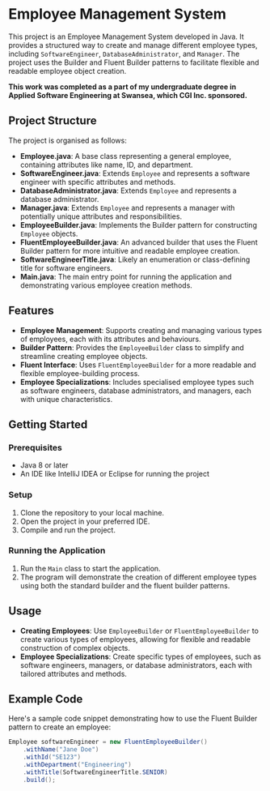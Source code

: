 # Employee Management System

This project is an Employee Management System developed in Java. It provides a structured way to create and manage different employee types, including `SoftwareEngineer`, `DatabaseAdministrator`, and `Manager`. The project uses the Builder and Fluent Builder patterns to facilitate flexible and readable employee object creation.

**This work was completed as a part of my undergraduate degree in Applied Software Engineering at Swansea, which CGI Inc. sponsored.**

## Project Structure

The project is organised as follows:

- **Employee.java**: A base class representing a general employee, containing attributes like name, ID, and department.
- **SoftwareEngineer.java**: Extends `Employee` and represents a software engineer with specific attributes and methods.
- **DatabaseAdministrator.java**: Extends `Employee` and represents a database administrator.
- **Manager.java**: Extends `Employee` and represents a manager with potentially unique attributes and responsibilities.
- **EmployeeBuilder.java**: Implements the Builder pattern for constructing `Employee` objects.
- **FluentEmployeeBuilder.java**: An advanced builder that uses the Fluent Builder pattern for more intuitive and readable employee creation.
- **SoftwareEngineerTitle.java**: Likely an enumeration or class-defining title for software engineers.
- **Main.java**: The main entry point for running the application and demonstrating various employee creation methods.

## Features

- **Employee Management**: Supports creating and managing various types of employees, each with its attributes and behaviours.
- **Builder Pattern**: Provides the `EmployeeBuilder` class to simplify and streamline creating employee objects.
- **Fluent Interface**: Uses `FluentEmployeeBuilder` for a more readable and flexible employee-building process.
- **Employee Specializations**: Includes specialised employee types such as software engineers, database administrators, and managers, each with unique characteristics.

## Getting Started

### Prerequisites

- Java 8 or later
- An IDE like IntelliJ IDEA or Eclipse for running the project

### Setup

1. Clone the repository to your local machine.
2. Open the project in your preferred IDE.
3. Compile and run the project.

### Running the Application

1. Run the `Main` class to start the application.
2. The program will demonstrate the creation of different employee types using both the standard builder and the fluent builder patterns.

## Usage

- **Creating Employees**: Use `EmployeeBuilder` or `FluentEmployeeBuilder` to create various types of employees, allowing for flexible and readable construction of complex objects.
- **Employee Specializations**: Create specific types of employees, such as software engineers, managers, or database administrators, each with tailored attributes and methods.

## Example Code

Here's a sample code snippet demonstrating how to use the Fluent Builder pattern to create an employee:

```java
Employee softwareEngineer = new FluentEmployeeBuilder()
    .withName("Jane Doe")
    .withId("SE123")
    .withDepartment("Engineering")
    .withTitle(SoftwareEngineerTitle.SENIOR)
    .build();
